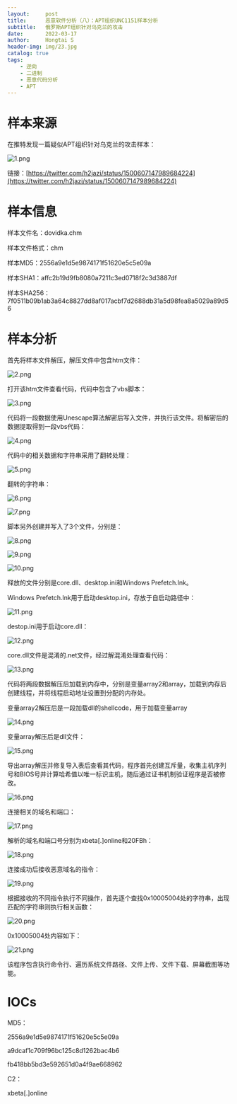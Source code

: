 ```yaml
---
layout:     post
title:      恶意软件分析（八）：APT组织UNC1151样本分析
subtitle:   俄罗斯APT组织针对乌克兰的攻击
date:       2022-03-17
author:     Hongtai S
header-img: img/23.jpg
catalog: true
tags:
    - 逆向
    - 二进制
    - 恶意代码分析
    - APT
---
```

# 样本来源

在推特发现一篇疑似APT组织针对乌克兰的攻击样本：

![1.png](https://s2.loli.net/2022/03/17/tD5qM9zxZn4sA2i.png)

链接：[https://twitter.com/h2jazi/status/1500607147989684224](https://twitter.com/h2jazi/status/1500607147989684224)

# 样本信息

样本文件名：dovidka.chm

样本文件格式：chm

样本MD5：2556a9e1d5e9874171f51620e5c5e09a

样本SHA1：affc2b19d9fb8080a7211c3ed0718f2c3d3887df

样本SHA256：7f0511b09b1ab3a64c8827dd8af017acbf7d2688db31a5d98fea8a5029a89d56

# 样本分析

首先将样本文件解压，解压文件中包含htm文件：

![2.png](https://s2.loli.net/2022/03/17/3PC5zyacQ8bDHnL.png)

打开该htm文件查看代码，代码中包含了vbs脚本：

![3.png](https://s2.loli.net/2022/03/17/eqDSrzZWNFkJhVa.png)

代码将一段数据使用Unescape算法解密后写入文件，并执行该文件。将解密后的数据提取得到一段vbs代码：

![4.png](https://s2.loli.net/2022/03/17/bKpX4vIUF8s9iGf.png)

代码中的相关数据和字符串采用了翻转处理：

![5.png](https://s2.loli.net/2022/03/17/Rvx987aJSIsKYWl.png)

翻转的字符串：

![6.png](https://s2.loli.net/2022/03/17/oL6JWZFlk5YmsDu.png)

![7.png](https://s2.loli.net/2022/03/17/Ms64FlThwOckKjS.png)

脚本另外创建并写入了3个文件，分别是：

![8.png](https://s2.loli.net/2022/03/17/WBuRMOQPf76sJry.png)

![9.png](https://s2.loli.net/2022/03/17/S9NTl1QAafvHtVg.png)

![10.png](https://s2.loli.net/2022/03/17/xfmlJI53kVDXi4W.png)

释放的文件分别是core.dll、desktop.ini和Windows Prefetch.lnk。

Windows Prefetch.lnk用于启动desktop.ini，存放于自启动路径中：

![11.png](https://s2.loli.net/2022/03/17/Mk2zjPaBD8LRrcZ.png)

destop.ini用于启动core.dll：

![12.png](https://s2.loli.net/2022/03/17/N5rtYkS847GE9Tx.png)

core.dll文件是混淆的.net文件，经过解混淆处理查看代码：

![13.png](https://s2.loli.net/2022/03/17/BuokP1DGJ8d2lZv.png)

代码将两段数据解压后加载到内存中，分别是变量array2和array，加载到内存后创建线程，并将线程启动地址设置到分配的内存处。

变量array2解压后是一段加载dll的shellcode，用于加载变量array

![14.png](https://s2.loli.net/2022/03/17/UgDLc4NH3y5ka1j.png)

变量array解压后是dll文件：

![15.png](https://s2.loli.net/2022/03/17/jS2zZ5DFaAIXl9B.png)

导出array解压并修复导入表后查看其代码，程序首先创建互斥量，收集主机序列号和BIOS号并计算哈希值以唯一标识主机，随后通过证书机制验证程序是否被修改。

![16.png](https://s2.loli.net/2022/03/17/eaizouPpSC5lAc4.png)

连接相关的域名和端口：

![17.png](https://s2.loli.net/2022/03/17/lx5JytZBsMQCgmA.png)

解析的域名和端口号分别为xbeta[.]online和20FBh：

![18.png](https://s2.loli.net/2022/03/17/huLQBWRMX9PeIiw.png)

连接成功后接收恶意域名的指令：

![19.png](https://s2.loli.net/2022/03/17/VkwULxB3HzvQdAl.png)

根据接收的不同指令执行不同操作，首先逐个查找0x10005004处的字符串，出现匹配的字符串则执行相关函数：

![20.png](https://s2.loli.net/2022/03/17/J8LCTyeup31OwWn.png)

0x10005004处内容如下：

![21.png](https://s2.loli.net/2022/03/17/cnQXZrLVxFSR7Du.png)

该程序包含执行命令行、遍历系统文件路径、文件上传、文件下载、屏幕截图等功能。

# IOCs

MD5：

2556a9e1d5e9874171f51620e5c5e09a

a9dcaf1c709f96bc125c8d1262bac4b6

fb418bb5bd3e592651d0a4f9ae668962

C2：

xbeta[.]online
